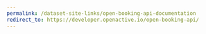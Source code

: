 ```yaml
---
permalink: /dataset-site-links/open-booking-api-documentation
redirect_to: https://developer.openactive.io/open-booking-api/
---
```

